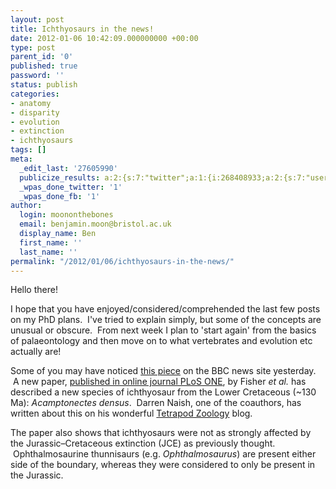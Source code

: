 ```yaml
---
layout: post
title: Ichthyosaurs in the news!
date: 2012-01-06 10:42:09.000000000 +00:00
type: post
parent_id: '0'
published: true
password: ''
status: publish
categories:
- anatomy
- disparity
- evolution
- extinction
- ichthyosaurs
tags: []
meta:
  _edit_last: '27605990'
  publicize_results: a:2:{s:7:"twitter";a:1:{i:268408933;a:2:{s:7:"user_id";s:14:"moononthebones";s:7:"post_id";s:18:"155237738264793088";}}s:2:"fb";a:1:{i:754500922;a:2:{s:7:"user_id";s:9:"754500922";s:7:"post_id";s:17:"10150563522810923";}}}
  _wpas_done_twitter: '1'
  _wpas_done_fb: '1'
author:
  login: moononthebones
  email: benjamin.moon@bristol.ac.uk
  display_name: Ben
  first_name: ''
  last_name: ''
permalink: "/2012/01/06/ichthyosaurs-in-the-news/"
---
```

<p>Hello there!</p>
<p>I hope that you have enjoyed/considered/comprehended the last few posts on my PhD plans.  I've tried to explain simply, but some of the concepts are unusual or obscure.  From next week I plan to 'start again' from the basics of palaeontology and then move on to what vertebrates and evolution etc actually are!</p>
<p>Some of you may have noticed <a title="BBC new German ichthyosaur" href="http://www.bbc.co.uk/news/world-europe-16432364" target="_blank">this piece</a> on the BBC news site yesterday.  A new paper, <a title="Acamptonectes paper" href="http://www.plosone.org/article/info%3Adoi%2F10.1371%2Fjournal.pone.0029234?utm_source=feedburner&amp;utm_medium=feed&amp;utm_campaign=Feed%3A+plosone%2FPLoSONE+%28PLoS+ONE+Alerts%3A+New+Articles%29" target="_blank">published in online journal PLoS ONE</a>, by Fisher <em>et al.</em> has described a new species of ichthyosaur from the Lower Cretaceous (~130 Ma): <em>Acamptonectes densus</em>.  Darren Naish, one of the coauthors, has written about this on his wonderful <a title="Acamptonectes TetZoo" href="http://blogs.scientificamerican.com/tetrapod-zoology/2012/01/03/cretaceous-ichthyosaur-revolution-part-i/" target="_blank">Tetrapod Zoology</a> blog.</p>
<p>The paper also shows that ichthyosaurs were not as strongly affected by the Jurassic–Cretaceous extinction (JCE) as previously thought.  Ophthalmosaurine thunnisaurs (e.g. <em>Ophthalmosaurus</em>) are present either side of the boundary, whereas they were considered to only be present in the Jurassic.</p>
